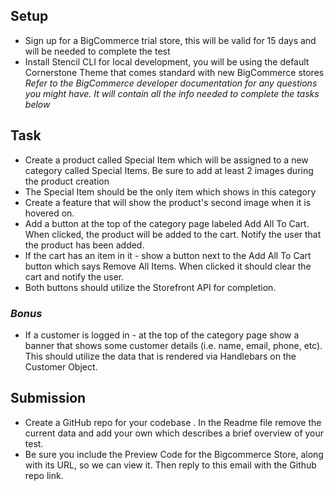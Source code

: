 ## Setup

- Sign up for a BigCommerce trial store, this will be valid for 15 days and will be needed to complete the test
- Install Stencil CLI for local development, you will be using the default Cornerstone Theme that comes standard with new BigCommerce stores
*Refer to the BigCommerce developer documentation for any questions you might have. It will contain all the info needed to complete the tasks below*

## Task

- Create a product called Special Item which will be assigned to a new category called Special Items. Be sure to add at least 2 images during the product creation
- The Special Item should be the only item which shows in this category
- Create a feature that will show the product's second image when it is hovered on.
- Add a button at the top of the category page labeled Add All To Cart. When clicked, the product will be added to the cart. Notify the user that the product has been added.
- If the cart has an item in it - show a button next to the Add All To Cart button which says Remove All Items. When clicked it should clear the cart and notify the user.
- Both buttons should utilize the Storefront API for completion.

### *Bonus*

- If a customer is logged in - at the top of the category page show a banner that shows some customer details (i.e. name, email, phone, etc). This should utilize the data that is rendered via Handlebars on the Customer Object.

## Submission
- Create a GitHub repo for your codebase . In the Readme file remove the current data and add your own which describes a brief overview of your test.
- Be sure you include the Preview Code for the Bigcommerce Store, along with its URL, so we can view it. Then reply to this email with the Github repo link.